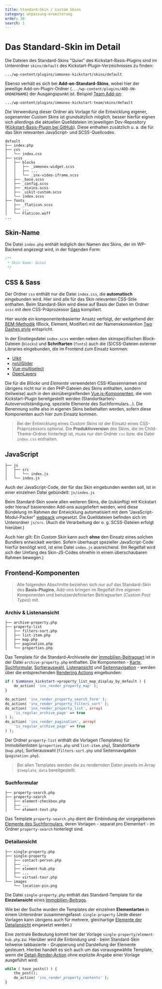 ```yaml
---
title: Standard-Skin / Custom Skins
category: anpassung-erweiterung
order: 30
search: 1
---
```


# Das Standard-Skin im Detail

Die Dateien des Standard-Skins "Quiwi" des Kickstart-Basis-Plugins sind im Unterordner `skins/default` des Kickstart-Plugin-Verzeichnisses zu finden:

`.../wp-content/plugins/immonex-kickstart/skins/default`

Ebenso verhält es sich bei **Add-on-Standard-Skins**, wobei hier der jeweilige Add-on-Plugin-Ordner (`.../wp-content/plugins/ADD-ON-ORDNERNAME`) der Ausgangspunkt ist. Beispiel [Team Add-on](https://de.wordpress.org/plugins/immonex-kickstart-team/):

`.../wp-content/plugins/immonex-kickstart-team/skins/default`

Die Verwendung dieser Ordner als Vorlage für die Entwicklung eigener, sogenannter <i>Custom Skins</i> ist grundsätzlich möglich, besser hierfür eignen sich allerdings die aktuellen Quelldateien im jeweiligen Dev-Repository ([Kickstart-Basis-Plugin bei GitHub](https://github.com/immonex/kickstart/tree/master/src/skins/default)). Diese enthalten zusätzlich u. a. die für das Skin relevanten JavaScript- und SCSS-Quellcodes.

```
default
├── index.php
├── css
│   └── index.css
├── scss
│   ├── blocks
│   │   ├── _immonex-widget.scss
│   │   ├── ...
│   │   └── _inx-video-iframe.scss
│   ├── _base.scss
│   ├── _config.scss
│   ├── _mixins.scss
│   ├── _uikit-custom.scss
│   └── index.scss
├── fonts
│   ├── _flaticon.scss
│   ├── ...
│   └── Flaticon.woff
...
```

## Skin-Name

Die Datei `index.php` enthält lediglich den Namen des Skins, der im WP-Backend angezeigt wird, in der folgenden Form:

```php
/**
 * Skin Name: Quiwi
 */
```

## CSS & Sass

Der Ordner `css` enthält nur die Datei `index.css`, die **automatisch** eingebunden wird. Hier sind alle für das Skin relevanten CSS-Stile enthalten. Beim Standard-Skin wird diese auf Basis der Daten im Ordner `scss` mit dem CSS-Präprozessor [Sass](https://sass-lang.com/) kompiliert.

Hier wurde ein komponentenbasierter Ansatz verfolgt, der weitgehend der [BEM-Methodik](https://en.bem.info/methodology/key-concepts/) (Block, Element, Modifier) mit der Namenskonvention [Two Dashes style](https://en.bem.info/methodology/naming-convention/#two-dashes-style) entspricht.

In der Einstiegsdatei `index.scss` werden neben den skinspezifischen Block-Dateien (`blocks`) und **Schriftarten** (`fonts`) auch die (S)CSS-Dateien externer Libraries eingebunden, die im Frontend zum Einsatz kommen:

- [UIkit](https://getuikit.com/)
- [noUiSlider](https://refreshless.com/nouislider/)
- [Vue-multiselect](https://vue-multiselect.js.org/)
- [OpenLayers](https://openlayers.org/)

Die für die <i>Blöcke</i> und <i>Elemente</i> verwendeten CSS-Klassennamen sind übrigens nicht nur in den PHP-Dateien des Skins enthalten, sondern (teilweise) auch in den skinübergreifenden [Vue.js-Komponenten](https://vuejs.org/), die vom Kickstart-Plugin bereitgestellt werden (Standortkarten/-Autovervollständigung, spezielle Elemente des Suchformulars...). Die Benennung sollte also in eigenen Skins beibehalten werden, sofern diese Komponenten auch hier zum Einsatz kommen.

> Bei der Entwicklung eines <i>Custom Skins</i> ist der Einsatz eines CSS-Präprozessors optional. Die **Produktivversion** des Skins, die im Child-Theme-Ordner hinterlegt ist, muss nur den Ordner `css` bzw. die Datei `index.css` enthalten.

## JavaScript

```
├── js
│   ├── src
│   │   └── index.js
│   └── index.js
```

Auch der JavaScript-Code, der für das Skin eingebunden werden soll, ist in einer einzelnen Datei gebündelt: `js/index.js`

Beim Standard-Skin sowie allen weiteren Skins, die (zukünftig) mit Kickstart oder hierauf basierenden Add-ons ausgeliefert werden, wird diese Bündelung im Rahmen der Entwicklung automatisiert mit dem "JavaScript-Modul-Packer" [webpack](https://webpack.js.org/) umgesetzt. Die Quelldateien befinden sich im Unterordner `js/src`. (Auch die Verarbeitung der o. g. SCSS-Dateien erfolgt hierüber.)

Auch hier gilt: Ein <i>Custom Skin</i> kann auch **ohne** den Einsatz eines solchen Bundlers entwickelt werden. Sofern überhaupt spezieller JavaScript-Code hierfür benötigt wird, ist eine Datei `index.js` ausreichend. (Im Regelfall wird sich der Umfang des Skin-JS-Codes ohnehin in einem überschaubaren Rahmen bewegen.)

## Frontend-Komponenten

> Alle folgenden Abschnitte beziehen sich nur auf das Standard-Skin des **Basis-Plugins**, Add-ons bringen im Regelfall ihre eigenen Komponenten und benutzerdefinierten Beitragsarten (<i>Custom Post Types</i>) mit.

### Archiv & Listenansicht

```
├── archive-property.php
├── property-list
│   ├── filters-sort.php
│   ├── list-item.php
│   ├── map.php
│   ├── pagination.php
│   └── properties.php
```

Das Template für die Standard-Archivseite der [Immobilien-Beitragsart](../beitragsart-taxonomien.html) ist in der Datei `archive-property.php` enthalten. Die Komponenten - [Karte](../komponenten/karte.html), [Suchformular](../komponenten/index.html), [Sortierauswahl](../komponenten/sortierung.html), [Listenansicht](../komponenten/liste.html) und [Seitennavigation](../komponenten/seitennavigation.html) - werden über die entsprechenden [Rendering Actions](filters-actions.html#Rendering) eingebunden:

```php
if ( $immonex_kickstart->property_list_map_display_by_default ) {
	do_action( 'inx_render_property_map' );
}

do_action( 'inx_render_property_search_form' );
do_action( 'inx_render_property_filters_sort' );
do_action( 'inx_render_property_list', array(
	'is_regular_archive_page' => true
) );
do_action( 'inx_render_pagination', array(
	'is_regular_archive_page' => true
) );
```
Der Ordner `property-list` enthält die Vorlagen (Templates) für Immobilienlisten (`properties.php` und `list-item.php`), Standortkarte (`map.php`), Sortierauswahl (`filters-sort.php` und Seitennavigation (`pagination.php`).

> Bei allen Templates werden die zu rendernden Daten jeweils im Array `$template_data` bereitgestellt.

### Suchformular

```
├── property-search.php
├── property-search
│   ├── element-checkbox.php
│   ├── ...
│   └── element-text.php
```

Das Template `property-search.php` dient der Einbindung der vorgegebenen [Elemente des Suchformulars](../komponenten/index.html#Elemente), deren Vorlagen - separat pro Elementart - im Ordner `property-search` hinterlegt sind.

### Detailansicht

```
├── single-property.php
├── single-property
│   ├── contact-person.php
│   ├── ...
│   ├── element-hub.php
│   ├── ...
│   └── virtual-tour.php
└── images
    └── location-pin.png
```

Die Datei `single-property.php` enthält das Standard-Template für die **Einzelansicht** eines [Immobilien-Beitrags](../beitragsarten-taxonomien.html).

Wie bei der Suche wurden die Templates der einzelnen **Elementarten** in einem Unterordner zusammengefasst: `single-property` (Jede dieser Vorlagen kann übrigens auch für mehrere, gleichartige [Elemente der Detailansicht](komponenten/detailansicht.html#Elemente-Detail-Abschnitte) eingesetzt werden.)

Eine zentrale Bedeutung kommt hier der Vorlage `single-property/element-hub.php` zu: Hierüber wird die Einbindung und - beim Standard-Skin teilweise tabbasierte - Gruppierung und Darstellung der Elemente gesteuert. Hierbei handelt es sich auch um das vorausgewählte Template, wenn die [Detail-Render-Action](action-inx-render-property-contents.html) ohne explizite Angabe einer Vorlage ausgeführt wird:

```php
while ( have_posts() ) {
	the_post();
	do_action( 'inx_render_property_contents' );
}
```

